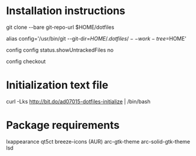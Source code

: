 # Installation instructions

git clone --bare git-repo-url $HOME/dotfiles

alias config='/usr/bin/git --git-dir=$HOME/.dotfiles/ --work-tree=$HOME'

config config status.showUntrackedFiles no

config checkout

# Initialization text file

curl -Lks http://bit.do/ad07015-dotfiles-initialize | /bin/bash

# Package requirements

lxappearance
qt5ct
breeze-icons (AUR)
arc-gtk-theme
arc-solid-gtk-theme
lsd
